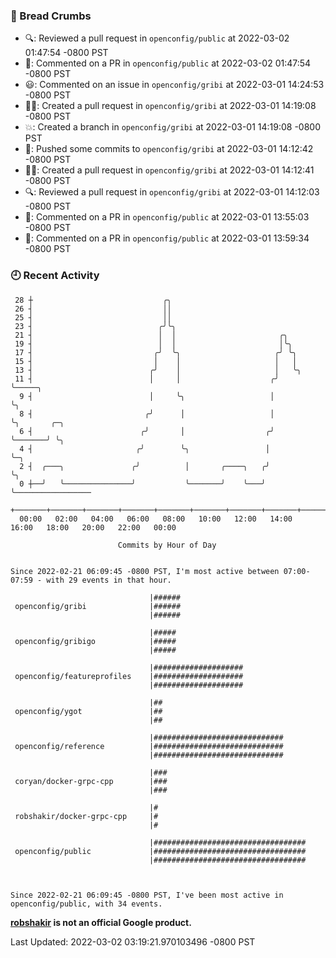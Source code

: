 ### 🍞 Bread Crumbs

 * 🔍: Reviewed a pull request in  `openconfig/public` at 2022-03-02 01:47:54 -0800 PST
 * 💬: Commented on a PR in  `openconfig/public` at 2022-03-02 01:47:54 -0800 PST
 * 😃: Commented on an issue in `openconfig/gribi` at 2022-03-01 14:24:53 -0800 PST
 * ✍🏼: Created a pull request in `openconfig/gribi` at 2022-03-01 14:19:08 -0800 PST
 * 💥: Created a branch in `openconfig/gribi` at 2022-03-01 14:19:08 -0800 PST
 * 🚢: Pushed some commits to `openconfig/gribi` at 2022-03-01 14:12:42 -0800 PST
 * ✍🏼: Created a pull request in `openconfig/gribi` at 2022-03-01 14:12:41 -0800 PST
 * 🔍: Reviewed a pull request in  `openconfig/gribi` at 2022-03-01 14:12:03 -0800 PST
 * 💬: Commented on a PR in  `openconfig/public` at 2022-03-01 13:55:03 -0800 PST
 * 💬: Commented on a PR in  `openconfig/public` at 2022-03-01 13:59:34 -0800 PST

### 🕘 Recent Activity
```
 28 ┼                             ╭╮
 26 ┤                             ││
 25 ┤                             ││
 23 ┤                            ╭╯╰╮
 21 ┤                            │  │                       ╭╮
 19 ┤                            │  │                       │╰╮
 17 ┤                           ╭╯  ╰╮                     ╭╯ ╰╮
 15 ┤                           │    │                     │   │
 13 ┤                          ╭╯    │                     │   ╰╮
 11 ┤                          │     │                    ╭╯    ╰─────╮
  9 ┤                          │     ╰╮                   │           ╰╮
  8 ┤                         ╭╯      │                   │            ╰╮       ╭─╮
  6 ┤                        ╭╯       │                  ╭╯             ╰───────╯ ╰╮
  4 ┤                       ╭╯        ╰╮                 │                         ╰─╮
  2 ┤  ╭───╮               ╭╯          │       ╭────╮   ╭╯                           ╰╮
  0 ┼──╯   ╰───────────────╯           ╰───────╯    ╰───╯                             ╰─────────────────
    +───────+───────+───────+───────+───────+───────+───────+───────+───────+───────+───────+───────+────
  00:00   02:00   04:00   06:00   08:00   10:00   12:00   14:00   16:00   18:00   20:00   22:00   00:00   

						Commits by Hour of Day


Since 2022-02-21 06:09:45 -0800 PST, I'm most active between 07:00-07:59 - with 29 events in that hour.

```



```
                               |######
 openconfig/gribi              |######
                               |######

                               |#####
 openconfig/gribigo            |#####
                               |#####

                               |####################
 openconfig/featureprofiles    |####################
                               |####################

                               |##
 openconfig/ygot               |##
                               |##

                               |#############################
 openconfig/reference          |#############################
                               |#############################

                               |###
 coryan/docker-grpc-cpp        |###
                               |###

                               |#
 robshakir/docker-grpc-cpp     |#
                               |#

                               |##################################
 openconfig/public             |##################################
                               |##################################



Since 2022-02-21 06:09:45 -0800 PST, I've been most active in openconfig/public, with 34 events.

```
**[robshakir](mailto:robjs@google.com) is not an official Google product.**  


Last Updated: 2022-03-02 03:19:21.970103496 -0800 PST
